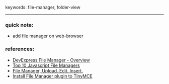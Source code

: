 keywords: file-manager, folder-view

---
### quick note:
* add file manager on web-browser

### references:
* [DevExpress File Manager - Overview](https://demos.devexpress.com/Bootstrap/FileManager/Default.aspx)
* [Top 10 Javascript File Managers](https://hackernoon.com/top-10-javascript-file-managers-8o2p34vw)
* [File Manager, Upload. Edit. Insert.](https://js.plus/products/file-manager?ref=hackernoon.com)
* [Install File Manager plugin to TinyMCE](https://js.plus/products/file-manager/tinymce-addon)